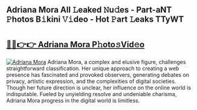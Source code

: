 ## Adriana Mora All 𝙻eaked 𝙽u𝚍es - Part-aNT 𝙿hotos B𝚒kini 𝚅𝚒deo - Hot 𝙿art 𝙻eaks TTyWT

# <h2><a href="http://ld1vo4r.urlbe.top/?page=Adriana+Mora">🔗🔗👉👉 Adriana Mora P𝚑oto𝚜Vid𝚎o</a></h2>

[![Adriana Mora](https://i.imgur.com/eBuTRDB.gif)](http://ld1vo4r.urlbe.top/?page=Adriana+Mora)
Adriana Mora, a complex and elusive figure, challenges straightforward classification. Her unique approach to creating a web presence has fascinated and provoked observers, generating debates on privacy, artistic expression, and the complexities of digital societies. Though her future direction is unclear, her influence on the online world is indisputable. Fueled by unyielding resolve and undeniable charisma, Adriana Mora progress in the digital world is limitless.

